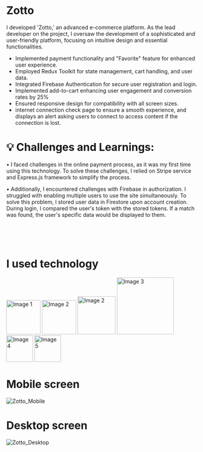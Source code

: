 # <span>Zotto</span>

I developed 'Zotto,' an advanced e-commerce platform. As the lead developer on the project, I oversaw the development of a sophisticated and user-friendly platform, focusing on intuitive design and essential functionalities.


- Implemented payment functionality and "Favorite" feature for enhanced user experience.
- Employed Redux Toolkit for state management, cart handling, and user data.
- Integrated Firebase Authentication for secure user registration and login.
- Implemented add-to-cart  enhancing user engagement and conversion rates by 25%
- Ensured responsive design for compatibility with all screen sizes.
- internet connection check page to ensure a smooth experience, and displays an alert asking users to connect to access content if the connection is lost.
  

# 💡 Challenges and Learnings:

• I faced challenges in the online payment process, as it was my first time using this technology. To solve these challenges, I relied on Stripe service and Express.js framework to simplify the process.

• Additionally, I encountered challenges with Firebase in authorization. I struggled with enabling multiple users to use the site simultaneously. To solve this problem, I stored user data in Firestore upon account creation. During login, I compared the user's token with the stored tokens. If a match was found, the user's specific data would be displayed to them.

<br/>
<br/>
<br/>

# I used technology

<img src="https://github.com/AhhmedJamal/Zotto_store/assets/81833844/1b5851d9-ae79-47f9-89fa-843a51850654" alt="Image 1" style="width: 90px;">
<img src="https://github.com/AhhmedJamal/Zotto_store/assets/81833844/3217f0fd-f64e-49b2-a5bf-6416bfe114d3" alt="Image 2" style="width: 90px;">
<img src="https://github.com/AhhmedJamal/Zotto_store/assets/81833844/14efd006-ac2f-434c-b10b-3eece34f9537" alt="Image 2" style="width: 100px;">
<img src="https://github.com/AhhmedJamal/Zotto_store/assets/81833844/fc145b03-a8bf-4d6c-b517-ebd58e6a8ede" alt="Image 3" style="width: 150px;">
<img src="https://github.com/AhhmedJamal/Zotto_store/assets/81833844/c086358a-ed2f-4ff7-9352-43f636e39992" alt="Image 4" style="width: 70px;">
<img src="https://github.com/AhhmedJamal/Zotto_store/assets/81833844/b90adb54-2174-4962-93d0-5c49ea2f885a" alt="Image 5" style="width: 70px;">





# Mobile screen
![Zotto_Mobile](https://github.com/AhhmedJamal/Zotto_store/assets/81833844/aa465786-97f6-4aea-b304-b177a7e08a51)

# Desktop screen
![Zotto_Desktop](https://github.com/AhhmedJamal/Zotto_store/assets/81833844/005e23bc-9af5-4e1e-97d4-c8ae6955e1ef)


